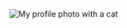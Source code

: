 ![My profile photo with a cat](https://i.pinimg.com/originals/27/84/ad/2784ad98335049fba78264911fc1857e.png)
